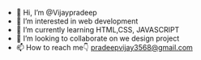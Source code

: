 - 👋 Hi, I’m @Vijaypradeep
- 👀 I’m interested in web development
- 🌱 I’m currently learning HTML,CSS, JAVASCRIPT
- 💞️ I’m looking to collaborate on we design project
- 📫 How to reach me👇
  pradeepvijay3568@gmail.com

<!---
Vijay3568/Vijay3568 is a ✨ special ✨ repository because its `README.md` (this file) appears on your GitHub profile.
You can click the Preview link to take a look at your changes.
--->
